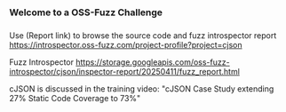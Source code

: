 ###
### Welcome to a OSS-Fuzz Challenge
###

Use (Report link) to browse the source code and fuzz introspector report https://introspector.oss-fuzz.com/project-profile?project=cjson

Fuzz Introspector
https://storage.googleapis.com/oss-fuzz-introspector/cjson/inspector-report/20250411/fuzz_report.html

cJSON is discussed in the training video: "cJSON Case Study extending 27% Static Code Coverage to 73%"

